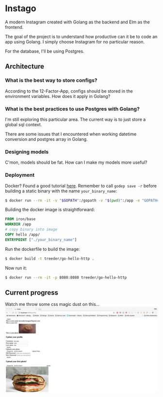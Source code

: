 # Instago

A modern Instagram created with Golang as the backend and Elm as the frontend.

The goal of the project is to understand how productive can it be to code an app using Golang. I simply choose Instagram for no particular reason. 

For the database, I'll be using Postgres. 


## Architecture

### What is the best way to store configs? 

According to the 12-Factor-App, configs should be stored in the environment variables. How does it apply in Golang?

### What is the best practices to use Postgres with Golang?

I'm still exploring this particular area. The current way is to just store a global sql context.

There are some issues that I encountered when working datetime conversion and postgres array in Golang.

### Designing models

C'mon, models should be fat. How can I make my models more useful?

### Deployment

Docker? Found a good tutorial [here](https://www.iron.io/an-easier-way-to-create-tiny-golang-docker-images/).
Remember to call `godep save -r` before building a static binary with the name `your_binary_name`:

```bash
$ docker run --rm -it -v "$GOPATH":/gopath -v "$(pwd)":/app -e "GOPATH=/gopath" -w /app golang:1.4.2 sh -c 'CGO_ENABLED=0 go build -a --installsuffix cgo --ldflags="-s" -o your_binary_name'
```

Building the docker image is straightforward:
```dockerfile
FROM iron/base
WORKDIR /app
# copy binary into image
COPY hello /app/
ENTRYPOINT ["./your_binary_name"]
```

Run the dockerfile to build the image:

```bash
$ docker build -t treeder/go-hello-http .
```

Now run it:
```bash
$ docker run --rm -it -p 8080:8080 treeder/go-hello-http
```


## Current progress

Watch me throw some css magic dust on this...
![The start!](assets/01-the-beginning.jpg)


